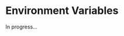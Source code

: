 <meta url="https://github.com/johnlindquist/kit/discussions/802">
<meta id="D_kwDOEu7MBc4AP9TY">
<meta title="Environment Variables">
<meta section="Data">
<meta i="0">    
<meta path="docs/environment-variables">    

# Environment Variables  

In progress...